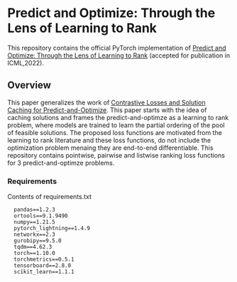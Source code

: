 # Predict and Optimize: Through the Lens of Learning to Rank
This repository contains the official PyTorch implementation of [Predict and Optimize: Through the Lens of Learning to Rank](https://arxiv.org/abs/2112.03609) (accepted for publication in ICML,2022).


## Overview
This paper generalizes the work of [Contrastive Losses and Solution Caching for Predict-and-Optimize](https://doi.org/10.24963/ijcai.2021/390). This paper starts with the idea of caching solutions and frames the predict-and-optimze as a learning to rank problem, where models are trained to learn the partial ordering of the pool of feasible solutions. The proposed loss functions are motivated from the learning to rank literature and these loss functions, do not include the optimization problem menaing they are end-to-end differentiable. 
This repository contains pointwise, pairwise and listwise ranking loss functions for 3 predict-and-optimze problems.

### Requirements
Contents of requirements.txt

```
  pandas==1.2.3
  ortools==9.1.9490
  numpy==1.21.5
  pytorch_lightning==1.4.9
  networkx==2.3
  gurobipy==9.5.0
  tqdm==4.62.3
  torch==1.10.0
  torchmetrics==0.5.1
  tensorboard==2.8.0
  scikit_learn==1.1.1
 ```
